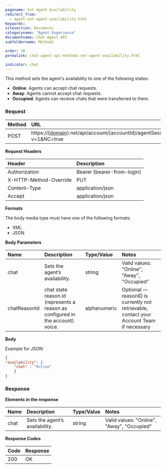 ```yaml
---
pagename: Set Agent Availability
redirect_from:
  - agent-set-agent-availability.html
Keywords:
sitesection: Documents
categoryname: "Agent Experience"
documentname: Chat Agent API
subfoldername: Methods

order: 30
permalink: chat-agent-api-methods-set-agent-availability.html

indicator: chat
---
```


This method sets the agent's availability to one of the following states:

- **Online**: Agents can accept chat requests.
- **Away**: Agents cannot accept chat requests.
- **Occupied**: Agents can receive chats that were transferred to them.

### Request

| Method | URL |
| :--- | :--- |
| POST | https://[{domain}](/agent-domain-domain-api.html).net/api/account/{accountId}/agentSession/{agentSessionId}/availability?v=1&NC=true |

**Request Headers**

| Header | Description |
| :--- | :--- |
| Authorization | Bearer {bearer-from-login} |
| X-HTTP-Method-Override | PUT |
| Content-Type | application/json |
| Accept | application/json |

**Formats**

The body media type must have one of the following formats:

- XML
- JSON

**Body Parameters**

| Name | Description | Type/Value | Notes |
| :--- | :--- | :--- | :--- |
| chat | Sets the agent’s availability. | string | Valid values: "Online", "Away", "Occupied"
| chatReasonId           | chat state reason id (represents a reason as configured in the account) voice.                                                                                        | alphanumeric           | Optional — reasonID is currently not retrievable, contact your Account Team if necessary |

**Body**

Example for JSON:

```json
{
"availability": {
    "chat" : "Online"
    }
}
```

### Response

**Elements in the response**

| Name | Description | Type/Value | Notes |
| :--- | :--- | :--- | :--- |
| chat | Sets the agent’s availability. | string | Valid values: "Online", "Away", "Occupied" |

**Response Codes**

| Code | Response |
| :--- | :--- |
| 200 | OK |
